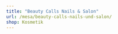 ```yaml
---
title: "Beauty Calls Nails & Salon"
url: /mesa/beauty-calls-nails-und-salon/
shop: Kosmetik
---
```

